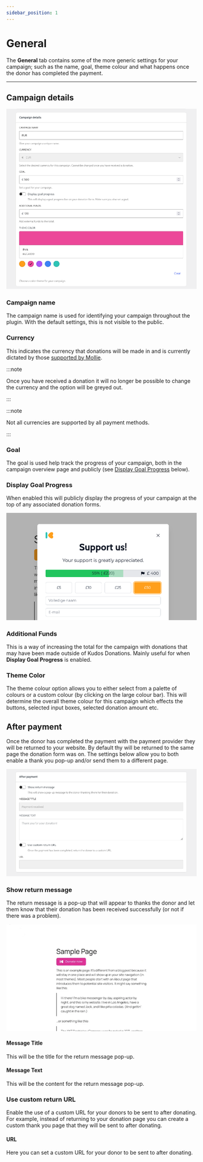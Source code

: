 ```yaml
---
sidebar_position: 1
---
```


# General

The **General** tab contains some of the more generic settings for your campaign; such as the name, goal, theme colour and what happens once the donor has completed the payment.

---

## Campaign details

![Campaign details](../../static/img/en/campaign-campaign-details.png)

### Campaign name

The campaign name is used for identifying your campaign throughout the plugin. With the default settings, this is not visible to the public.

### Currency

This indicates the currency that donations will be made in and is currently dictated by those [supported by Mollie](https://docs.mollie.com/docs/multicurrency).

:::note

Once you have received a donation it will no longer be possible to change the currency and the option will be greyed out.

:::

:::note

Not all currencies are supported by all payment methods.

:::

### Goal

The goal is used help track the progress of your campaign, both in the campaign overview page and publicly (see [Display Goal Progress](#display-goal-progress) below).


### Display Goal Progress

When enabled this will publicly display the progress of your campaign at the top of any associated donation forms.

![Goal progress](../../static/img/en/form-goal-progress.png)

### Additional Funds

This is a way of increasing the total for the campaign with donations that may have been made outside of Kudos Donations. Mainly useful for when **Display Goal Progress** is enabled.

### Theme Color

The theme colour option allows you to either select from a palette of colours or a custom colour (by clicking on the large colour bar). This will determine the overall theme colour for this campaign which effects the buttons, selected input boxes, selected donation amount etc.

## After payment

Once the donor has completed the payment with the payment provider they will be returned to your website. By default thy will be returned to the same page the donation form was on. The settings below allow you to both enable a thank you pop-up and/or send them to a different page.

![After payment](../../static/img/en/campaign-after-payment.png)

### Show return message

The return message is a pop-up that will appear to thanks the donor and let them know that their donation has been received successfully (or not if there was a problem).

![Thank you pop-up](../../static/img/en/animation-thank-you.webp)

#### Message Title

This will be the title for the return message pop-up.

#### Message Text

This will be the content for the return message pop-up.

### Use custom return URL

Enable the use of a custom URL for your donors to be sent to after donating. For example, instead of returning to your donation page you can create a custom thank you page that they will be sent to after donating.

#### URL

Here you can set a custom URL for your donor to be sent to after donating.